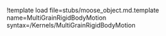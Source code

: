 !template load file=stubs/moose_object.md.template name=MultiGrainRigidBodyMotion syntax=/Kernels/MultiGrainRigidBodyMotion